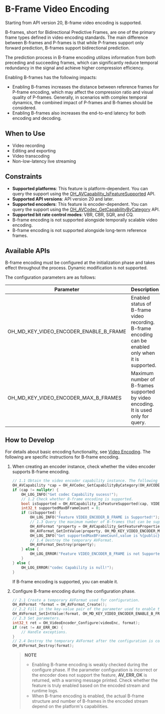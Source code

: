 # B-Frame Video Encoding

<!--Kit: AVCodec Kit-->
<!--Subsystem: Multimedia-->
<!--Owner: @jiangfan56-->
<!--Designer: @dpy2650--->
<!--Tester: @cyakee-->
<!--Adviser: @zengyawen-->

Starting from API version 20, B-frame video encoding is supported.

B-frames, short for Bidirectional Predictive Frames, are one of the primary frame types defined in video encoding standards. The main difference between B-frames and P-frames is that while P-frames support only forward prediction, B-frames support bidirectional prediction.

The prediction process in B-frame encoding utilizes information from both preceding and succeeding frames, which can significantly reduce temporal redundancy in the signal and achieve higher compression efficiency.

Enabling B-frames has the following impacts:
- Enabling B-frames increases the distance between reference frames for P-frame encoding, which may affect the compression ratio and visual quality of P-frames. Generally, in scenarios with complex temporal dynamics, the combined impact of P-frames and B-frames should be considered.
- Enabling B-frames also increases the end-to-end latency for both encoding and decoding.

## When to Use

- Video recording
- Editing and exporting
- Video transcoding
- Non-low-latency live streaming

## Constraints

- **Supported platforms**: This feature is platform-dependent. You can query the support using the [OH_AVCapability_IsFeatureSupported](../../reference/apis-avcodec-kit/capi-native-avcapability-h.md#oh_avcapability_isfeaturesupported) API.
- **Supported API versions**: API version 20 and later.
- **Supported encoders**: This feature is encoder-dependent. You can query the support using the [OH_AVCodec_GetCapabilityByCategory](../../reference/apis-avcodec-kit/capi-native-avcapability-h.md#oh_avcodec_getcapabilitybycategory) API.
- **Supported bit rate control modes**: VBR, CBR, SQR, and CQ.
- B-frame encoding is not supported alongside temporally scalable video encoding.
- B-frame encoding is not supported alongside long-term reference frames.

## Available APIs

B-frame encoding must be configured at the initialization phase and takes effect throughout the process. Dynamic modification is not supported.

The configuration parameters are as follows:

|Parameter|Description|Format|
|------- |------- |------- |
|OH_MD_KEY_VIDEO_ENCODER_ENABLE_B_FRAME |Enabled status of B-frame video recording.<br>B-frame encoding can be enabled only when it is supported.|int |
|OH_MD_KEY_VIDEO_ENCODER_MAX_B_FRAMES |Maximum number of B-frames supported by video encoding.<br>It is used only for query.|int |

## How to Develop

For details about basic encoding functionality, see [Video Encoding](video-encoding.md). The following are specific instructions for B-frame encoding.

1. When creating an encoder instance, check whether the video encoder supports B-frame encoding.

    ```c++
    // 1.1 Obtain the video encoder capability instance. The following uses H.265 as an example.
    OH_AVCapability *cap = OH_AVCodec_GetCapabilityByCategory(OH_AVCODEC_MIMETYPE_VIDEO_HEVC, true, HARDWARE);
    if (cap != nullptr) {
        OH_LOG_INFO("Get codec Capability sucess!");
        // 1.2 Check whether B-frame encoding is supported.
        bool isSupported = OH_AVCapability_IsFeatureSupported(cap, VIDEO_ENCODER_B_FRAME);
        int32_t supportedMaxBFrameCount = 0;
        if (isSupported) {
            OH_LOG_INFO("Feature VIDEO_ENCODER_B_FRAME is Supported!");
            // 1.3 Query the maximum number of B-frames that can be supported.
            OH_AVFormat *property = OH_AVCapability_GetFeatureProperties(cap, VIDEO_ENCODER_B_FRAME);
            OH_AVFormat_GetIntValue(property, OH_MD_KEY_VIDEO_ENCODER_MAX_B_FRAMES, &supportedMaxBFrameCount);
            OH_LOG_INFO("Get supportedMaxBFrameCount,value is %{public}d!", supportedMaxBFrameCount);
            // 1.4 Destroy the temporary AVFormat.
            OH_AVFormat_Destroy(property);
        } else {
            OH_LOG_ERROR("Feature VIDEO_ENCODER_B_FRAME is not Supported!");
        }
    } else {
        OH_LOG_ERROR("codec Capability is null!");
    }
    ```

    If B-frame encoding is supported, you can enable it.

2. Configure B-frame encoding during the configuration phase.

    ```c++
    // 2.1 Create a temporary AVFormat used for configuration.
    OH_AVFormat *format = OH_AVFormat_Create();
    // 2.2 Fill in the key-value pair of the parameter used to enable the feature.
    OH_AVFormat_SetIntValue(format, OH_MD_KEY_VIDEO_ENCODER_ENABLE_B_FRAME, 1);
    // 2.3 Set parameters.
    int32_t ret = OH_VideoEncoder_Configure(videoEnc, format);
    if (ret != AV_ERR_OK) {
        // Handle exceptions.
    }
    // 2.4 Destroy the temporary AVFormat after the configuration is complete.
    OH_AVFormat_Destroy(format);
    ```

    >**NOTE**
    > - Enabling B-frame encoding is weakly checked during the configure phase. If the parameter configuration is incorrect or the encoder does not support the feature, **AV_ERR_OK** is returned, with a warning message printed. Check whether the feature is truly enabled based on the encoded stream and runtime logs.
    > - When B-frame encoding is enabled, the actual B-frame structure and number of B-frames in the encoded stream depend on the platform's capabilities.
    >
